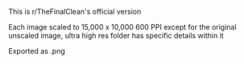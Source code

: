 This is r/TheFinalClean's official version

Each image scaled to 15,000 x 10,000 600 PPI except for the original unscaled image, ultra high res folder has specific details within it

Exported as .png